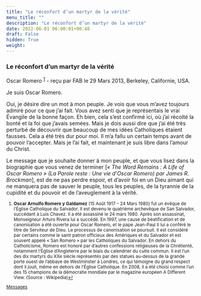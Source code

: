 ```yaml
---
title: "Le réconfort d’un martyr de la vérité"
menu_title: ""
description: "Le réconfort d’un martyr de la vérité"
date: 2022-06-01 06:00:01+00:48
draft: False
hidden: True
weight:
---
```

### Le réconfort d’un martyr de la vérité

Oscar Romero <sup id="a1">[1](#f1)</sup> - reçu par FAB le 29 Mars 2013, Berkeley, Californie, USA.

Je suis Oscar Romero.

Oui, je désire dire un mot à mon peuple. Je vois que vous m’avez toujours admiré pour ce que j’ai fait. Vous avez senti que je représentais le vrai Évangile de la bonne façon. Eh bien, cela s’est confirmé ici, où j’ai récolté la bonté et la foi que j’avais semées. Mais je dois aussi dire que j’ai été très perturbé de découvrir que beaucoup de mes idées Catholiques étaient fausses. Cela a été très dur pour moi. Il m’a fallu un certain temps avant de pouvoir l’accepter. Mais je l’ai fait, et maintenant je suis libre dans l’amour du Christ.

Le message que je souhaite donner à mon peuple, et que vous lisez dans la biographie que vous venez de terminer [*« The Word Remains : A Life of Oscar Romero » (La Parole reste : Une vie d'Oscar Romero) par James R. Brockman*], est de ne pas perdre espoir, et d’avoir foi en un Dieu aimant qui ne manquera pas de sauver le peuple, tous les peuples, de la tyrannie de la cupidité et du pouvoir et de l’aveuglement à la vérité.
<small>

1. <large id="f1"> **Oscar Arnulfo Romero y Galdamez** (15 Août 1917 – 24 Mars 1980) fut un évêque de l’Église Catholique du Salvador. Il est devenu le quatrième archevêque de San Salvador, succédant à Luis Chavez. Il a été assassiné le 24 mars 1980. Après son assassinat, Monseigneur Arturo Rivera lui a succédé. En 1997, une cause de béatification et de canonisation a été ouverte pour Oscar Romero, et le pape Jean-Paul II lui a conféré le titre de Serviteur de Dieu. Le processus de canonisation se poursuit. Il est considéré par certains comme le saint patron officieux des Amériques et du Salvador et est souvent appelé « San Romero » par les Catholiques du Salvador. En dehors du Catholicisme, Romero est honoré par d’autres confessions religieuses de la Chrétienté, notamment l’Église d’Angleterre par le biais du calendrier du culte commun. Il est l’un des dix martyrs du XXe siècle représentés par des statues au-dessus de la grande porte ouest de l’abbaye de Westminster à Londres, ce qui témoigne du grand respect dont il jouit, même en dehors de l’Église Catholique. En 2008, il a été choisi comme l’un des 15 champions de la démocratie mondiale par le magazine européen A Different View. (Source : Wikipedia)[↩](#a1)

[Messages](/fr-contemporary-messages/fr-contemporary-messages-by-date-order/fr-contemporary-messages-2013)
